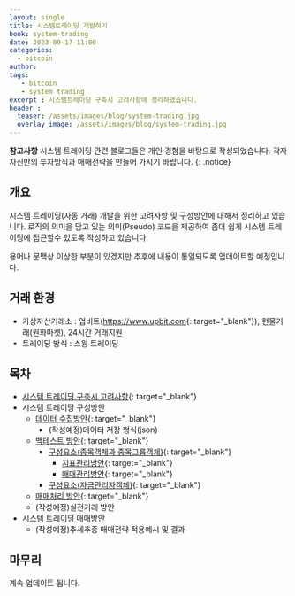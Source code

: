 ```yaml
---
layout: single
title: 시스템트레이딩 개발하기 
book: system-trading
date: 2023-09-17 11:00
categories: 
  - bitcoin
author: 
tags: 
   - bitcoin
   - system trading
excerpt : 시스템트레이딩 구축시 고려사항에 정리하였습니다.
header :
  teaser: /assets/images/blog/system-trading.jpg
  overlay_image: /assets/images/blog/system-trading.jpg
---
```


**참고사항** 시스템 트레이딩 관련 블로그들은 개인 경험을 바탕으로 작성되었습니다. 각자 자신만의 투자방식과 매매전략을 만들어 가시기 바랍니다.
{: .notice} 

## 개요 

시스템 트레이딩(자동 거래) 개발을 위한 고려사항 및 구성방안에 대해서 정리하고 있습니다.
로직의 의미을 담고 있는 의미(Pseudo) 코드을 제공하여 좀더 쉽게 시스템 트레이딩에 접근할수 있도록 작성하고 있습니다. 

용어나 문맥상 이상한 부분이 있겠지만 추후에 내용이 통일되도록 업데이트할 예정입니다.

## 거래 환경 
 
 - 가상자산거래소 : 업비트(<https://www.upbit.com>{: target="_blank"}), 현물거래(원화마켓), 24시간 거래지원
 - 트레이딩 방식 : 스윙 트레이딩 

## 목차

- [시스템 트레이딩 구축시 고려사항](/blog/system-trading/how-to-begin-system-trading/){: target="_blank"}
- 시스템 트레이딩 구성방안
  - [데이터 수집방안](/blog/system-trading/how-to-collect-candle-data/){: target="_blank"}
    - (작성예정)데이터 저장 형식(json) 
  - [백테스트 방안](/blog/system-trading/first-backtest-for-systemtrading/){: target="_blank"}
    - [구성요소(종목객체과 종목그룹객체)](/blog/system-trading/how-create-stock-obj/){: target="_blank"} 
      - [지표관리방안](/blog/system-trading/how-to-deal-with-indicator/){: target="_blank"} 
      - [매매관리방안](/blog/system-trading/how-to-manage-trade/){: target="_blank"} 
    - [구성요소(자금관리자객체)](/blog/system-trading/how-to-manage-your-invest/){: target="_blank"} 
  - [매매처리 방안](/blog/system-trading/how-to-make-trading-logic/){: target="_blank"}
  - (작성예정)실전거래 방안
- 시스템 트레이딩 매매방안
  - (작성예정)추세추종 매매전략 적용예시 및 결과

## 마무리 
계속 업데이트 됩니다.